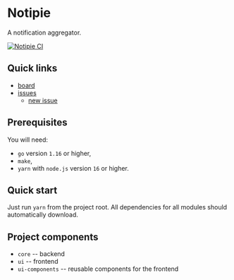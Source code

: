 # Notipie
A notification aggregator.

[![Notipie CI](https://github.com/blazejsewera/notipie/actions/workflows/ci.yml/badge.svg)](https://github.com/blazejsewera/notipie/actions/workflows/ci.yml)

## Quick links
- [board](https://github.com/jazzsewera/notipie/projects/1)
- [issues](https://github.com/jazzsewera/notipie/issues)
  - [new issue](https://github.com/jazzsewera/notipie/issues/new)

## Prerequisites
You will need:
- `go` version `1.16` or higher,
- `make`,
- `yarn` with `node.js` version `16` or higher.

## Quick start
Just run `yarn` from the project root. All dependencies for all modules should
automatically download.

## Project components
- `core` -- backend
- `ui` -- frontend
- `ui-components` -- reusable components for the frontend
